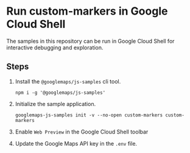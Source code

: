 # Run custom-markers in Google Cloud Shell

The samples in this repository can be run in Google Cloud Shell for interactive debugging and exploration.

## Steps

1. Install the `@googlemaps/js-samples` cli tool.

    ```
    npm i -g '@googlemaps/js-samples'
    ```
1. Initialize the sample application. 
    ```
    googlemaps-js-samples init -v --no-open custom-markers custom-markers
    ```
1. Enable `Web Preview` in the Google Cloud Shell toolbar
1. Update the Google Maps API key in the `.env` file.
